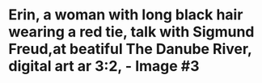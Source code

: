# Erin, a woman with long black hair wearing a red tie, talk with Sigmund Freud,at beatiful The Danube River, digital art ar 3:2, - Image #3